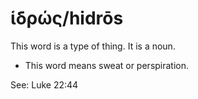 # ἱδρώς/hidrōs
This word is a type of thing. It is a noun. 

* This word means sweat or perspiration. 

See:  Luke 22:44 
